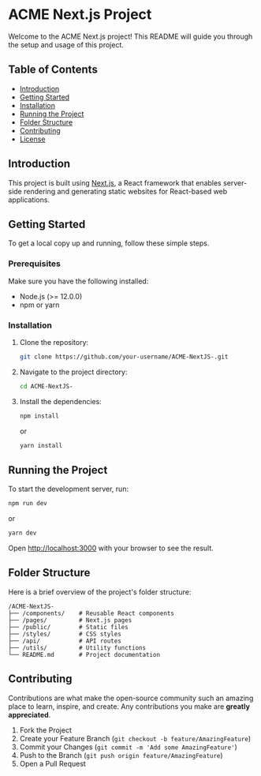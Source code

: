
# ACME Next.js Project

Welcome to the ACME Next.js project! This README will guide you through the setup and usage of this project.

## Table of Contents

- [Introduction](#introduction)
- [Getting Started](#getting-started)
- [Installation](#installation)
- [Running the Project](#running-the-project)
- [Folder Structure](#folder-structure)
- [Contributing](#contributing)
- [License](#license)

## Introduction

This project is built using [Next.js](https://nextjs.org/), a React framework that enables server-side rendering and generating static websites for React-based web applications.

## Getting Started

To get a local copy up and running, follow these simple steps.

### Prerequisites

Make sure you have the following installed:

- Node.js (>= 12.0.0)
- npm or yarn

### Installation

1. Clone the repository:
    ```bash
    git clone https://github.com/your-username/ACME-NextJS-.git
    ```
2. Navigate to the project directory:
    ```bash
    cd ACME-NextJS-
    ```
3. Install the dependencies:
    ```bash
    npm install
    ```
    or
    ```bash
    yarn install
    ```

## Running the Project

To start the development server, run:
```bash
npm run dev
```
or
```bash
yarn dev
```

Open [http://localhost:3000](http://localhost:3000) with your browser to see the result.

## Folder Structure

Here is a brief overview of the project's folder structure:

```
/ACME-NextJS-
├── /components/    # Reusable React components
├── /pages/         # Next.js pages
├── /public/        # Static files
├── /styles/        # CSS styles
├── /api/           # API routes
├── /utils/         # Utility functions
└── README.md       # Project documentation
```

## Contributing

Contributions are what make the open-source community such an amazing place to learn, inspire, and create. Any contributions you make are **greatly appreciated**.

1. Fork the Project
2. Create your Feature Branch (`git checkout -b feature/AmazingFeature`)
3. Commit your Changes (`git commit -m 'Add some AmazingFeature'`)
4. Push to the Branch (`git push origin feature/AmazingFeature`)
5. Open a Pull Request

